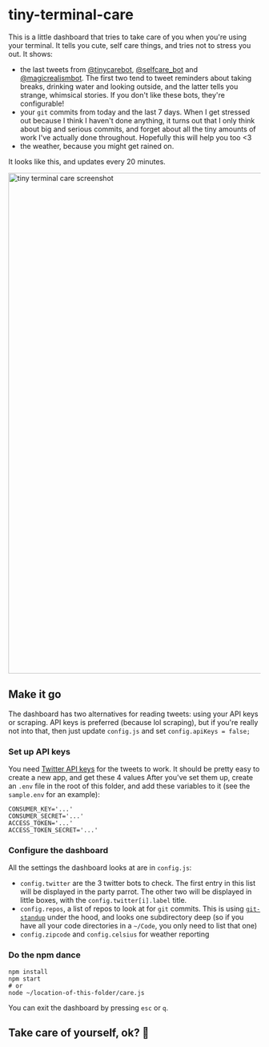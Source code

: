 # tiny-terminal-care
This is a little dashboard that tries to take care of you when you're using your terminal.
It tells you cute, self care things, and tries not to stress you out. It shows:
- the last tweets from [@tinycarebot](https://twitter.com/tinycarebot),
[@selfcare_bot](https://twitter.com/aloebud) and
[@magicrealismbot](https://twitter.com/magicrealismbot). The first two tend
to tweet reminders about taking breaks, drinking water and looking outside, and the latter
tells you strange, whimsical stories. If you don't like these bots,
they're configurable!
- your `git` commits from today and the last 7 days. When I get stressed out
because I think I haven't done anything, it turns out that I only think about
big and serious commits, and forget about all the tiny amounts of work I've
actually done throughout. Hopefully this will help you too <3
- the weather, because you might get rained on.

It looks like this, and updates every 20 minutes.

<img width="1000" alt="tiny terminal care screenshot" src="https://cloud.githubusercontent.com/assets/1369170/25066240/adc3b1ac-21d5-11e7-9811-508b6bcfcc89.png">

## Make it go

The dashboard has two alternatives for reading tweets: using your API keys
or scraping. API keys is preferred (because lol scraping), but if you're
really not into that, then just update `config.js` and set `config.apiKeys = false;`

### Set up API keys

You need [Twitter API keys](https://apps.twitter.com/) for the tweets to work.
It should be pretty easy to create a new app, and get these 4 values
After you've set them up, create an `.env` file in the root of this
folder, and add these variables to it (see the `sample.env` for an
example):

```
CONSUMER_KEY='...'
CONSUMER_SECRET='...'
ACCESS_TOKEN='...'
ACCESS_TOKEN_SECRET='...'
```

### Configure the dashboard
All the settings the dashboard looks at are in `config.js`:
  - `config.twitter` are the 3 twitter bots to check. The first entry
  in this list will be displayed in the party parrot. The other two will be
  displayed in little boxes, with the `config.twitter[i].label` title.
  - `config.repos`, a list of repos to look at for `git` commits.
  This is using [`git-standup`](https://github.com/kamranahmedse/git-standup) under
  the hood, and looks one subdirectory deep (so if you have all your code
  directories in a `~/Code`, you only need to list that one)
  - `config.zipcode` and `config.celsius` for weather reporting

### Do the npm dance

```
npm install
npm start
# or
node ~/location-of-this-folder/care.js
```
You can exit the dashboard by pressing `esc` or `q`.

## Take care of yourself, ok? 💖

